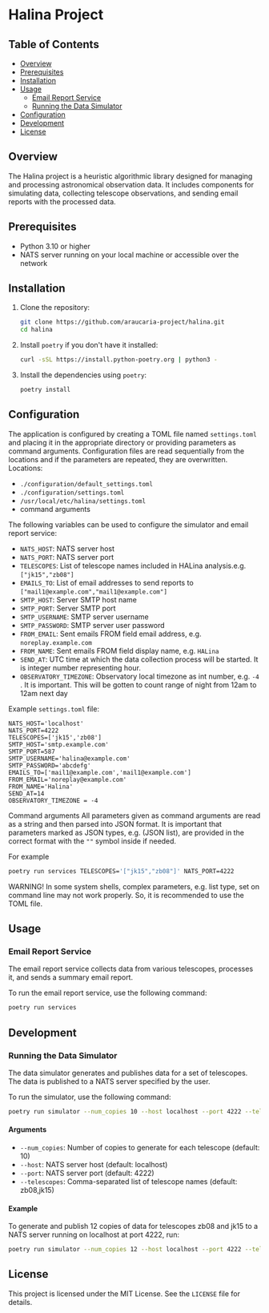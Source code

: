 # Halina Project

## Table of Contents

- [Overview](#overview)
- [Prerequisites](#prerequisites)
- [Installation](#installation)
- [Usage](#usage)
  - [Email Report Service](#email-report-service)
  - [Running the Data Simulator](#running-the-data-simulator)
- [Configuration](#configuration)
- [Development](#development)
- [License](#license)

## Overview

The Halina project is a heuristic algorithmic library designed for managing and processing astronomical observation data. It includes components for simulating data, collecting telescope observations, and sending email reports with the processed data.

## Prerequisites

- Python 3.10 or higher
- NATS server running on your local machine or accessible over the network

## Installation

1. Clone the repository:
    ```bash
    git clone https://github.com/araucaria-project/halina.git
    cd halina 
    ```

2. Install `poetry` if you don't have it installed:
    ```bash
    curl -sSL https://install.python-poetry.org | python3 -
    ```

3. Install the dependencies using `poetry`:
    ```bash
    poetry install
    ```

## Configuration

The application is configured by creating a TOML file named `settings.toml` and placing it in the appropriate directory or providing 
parameters as command arguments. Configuration files are read sequentially from the locations and if the parameters 
are repeated, they are overwritten.
Locations:
- `./configuration/default_settings.toml`
- `./configuration/settings.toml`
- `/usr/local/etc/halina/settings.toml`
-  command arguments

The following variables can be used to configure the simulator and email report service:

- `NATS_HOST`: NATS server host
- `NATS_PORT`: NATS server port
- `TELESCOPES`: List of telescope names included in HALina analysis.e.g. `["jk15","zb08"]`
- `EMAILS_TO`: List of email addresses to send reports to `["mail1@example.com","mail1@example.com"]`
- `SMTP_HOST`: Server SMTP host name
- `SMTP_PORT`: Server SMTP port
- `SMTP_USERNAME`: SMTP server username 
- `SMTP_PASSWORD`: SMTP server user password  
- `FROM_EMAIL`: Sent emails FROM field email address, e.g. `noreplay.example.com` 
- `FROM_NAME`: Sent emails FROM field display name, e.g. `HALina`
- `SEND_AT`: UTC time at which the data collection process will be started. It is integer number representing hour.
- `OBSERVATORY_TIMEZONE`: Observatory local timezone as int number, e.g. `-4` . It is important. 
This will be gotten to count range of night from 12am to 12am next day

Example `settings.toml` file:

```text
NATS_HOST='localhost'
NATS_PORT=4222
TELESCOPES=['jk15','zb08']
SMTP_HOST='smtp.example.com'
SMTP_PORT=587
SMTP_USERNAME='halina@example.com'
SMTP_PASSWORD='abcdefg'
EMAILS_TO=['mail1@example.com','mail1@example.com']
FROM_EMAIL='noreplay@example.com'
FROM_NAME='Halina'
SEND_AT=14
OBSERVATORY_TIMEZONE = -4
```
Command arguments
All parameters given as command arguments are read as a string and then parsed into JSON format. It is 
important that parameters marked as JSON types, e.g. (JSON list), are provided in the correct format with the `""` 
symbol inside if needed.

For example
```bash
poetry run services TELESCOPES='["jk15","zb08"]' NATS_PORT=4222
```

WARNING! In some system shells, complex parameters, e.g. list type, set on command line may not work properly. 
So, it is recommended to use the TOML file.

## Usage

### Email Report Service

The email report service collects data from various telescopes, processes it, and sends a summary email report.

To run the email report service, use the following command:

```bash
poetry run services
```

## Development

### Running the Data Simulator

The data simulator generates and publishes data for a set of telescopes. The data is published to a NATS server specified by the user.

To run the simulator, use the following command:

```bash
poetry run simulator --num_copies 10 --host localhost --port 4222 --telescopes zb08,jk15
```

#### Arguments

- `--num_copies`: Number of copies to generate for each telescope (default: 10)
- `--host`: NATS server host (default: localhost)
- `--port`: NATS server port (default: 4222)
- `--telescopes`: Comma-separated list of telescope names (default: zb08,jk15)

#### Example

To generate and publish 12 copies of data for telescopes zb08 and jk15 to a NATS server running on localhost at port 4222, run:

```bash 
poetry run simulator --num_copies 12 --host localhost --port 4222 --telescopes zb08,jk15
```

## License

This project is licensed under the MIT License. See the `LICENSE` file for details.
